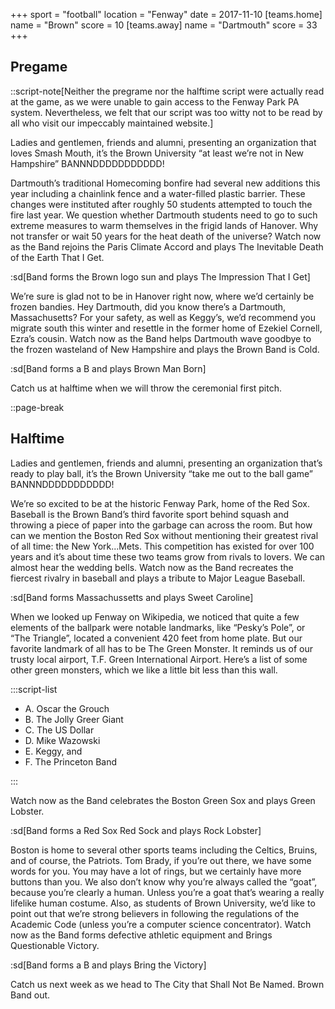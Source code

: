 +++
sport = "football"
location = "Fenway"
date = 2017-11-10
[teams.home]
name = "Brown"
score = 10
[teams.away]
name = "Dartmouth"
score = 33
+++

## Pregame

::script-note[Neither the pregrame nor the halftime script were actually read at the game, as we were unable to gain access to the Fenway Park PA system. <span class="d-print-none">Nevertheless, we felt that our script was too witty not to be read by all who visit our impeccably maintained website.</span>]

Ladies and gentlemen, friends and alumni, presenting an organization that loves Smash Mouth, it’s the Brown University “at least we’re not in New Hampshire” BANNNDDDDDDDDDDD!

Dartmouth’s traditional Homecoming bonfire had several new additions this year including a chainlink fence and a water-filled plastic barrier. These changes were instituted after roughly 50 students attempted to touch the fire last year. We question whether Dartmouth students need to go to such extreme measures to warm themselves in the frigid lands of Hanover. Why not transfer or wait 50 years for the heat death of the universe? Watch now as the Band rejoins the Paris Climate Accord and plays The Inevitable Death of the Earth That I Get.

:sd[Band forms the Brown logo sun and plays The Impression That I Get]

We’re sure is glad not to be in Hanover right now, where we’d certainly be frozen bandies. Hey Dartmouth, did you know there’s a Dartmouth, Massachusetts? For your safety, as well as Keggy’s, we’d recommend you migrate south this winter and resettle in the former home of Ezekiel Cornell, Ezra’s cousin. Watch now as the Band helps Dartmouth wave goodbye to the frozen wasteland of New Hampshire and plays the Brown Band is Cold.

:sd[Band forms a B and plays Brown Man Born]

Catch us at halftime when we will throw the ceremonial first pitch.

::page-break

## Halftime

Ladies and gentlemen, friends and alumni, presenting an organization that’s ready to play ball, it’s the Brown University “take me out to the ball game” BANNNDDDDDDDDDDD!

We’re so excited to be at the historic Fenway Park, home of the Red Sox. Baseball is the Brown Band’s third favorite sport behind squash and throwing a piece of paper into the garbage can across the room. But how can we mention the Boston Red Sox without mentioning their greatest rival of all time: the New York...Mets. This competition has existed for over 100 years and it’s about time these two teams grow from rivals to lovers. We can almost hear the wedding bells. Watch now as the Band recreates the fiercest rivalry in baseball and plays a tribute to Major League Baseball.

:sd[Band forms Massachussetts and plays Sweet Caroline]

When we looked up Fenway on Wikipedia, we noticed that quite a few elements of the ballpark were notable landmarks, like “Pesky’s Pole”, or “The Triangle”, located a convenient 420 feet from home plate. But our favorite landmark of all has to be The Green Monster. It reminds us of our trusty local airport, T.F. Green International Airport. Here’s a list of some other green monsters, which we like a little bit less than this wall.

:::script-list

- A. Oscar the Grouch
- B. The Jolly Greer Giant
- C. The US Dollar
- D. Mike Wazowski
- E. Keggy, and
- F. The Princeton Band

:::

Watch now as the Band celebrates the Boston Green Sox and plays Green Lobster.

:sd[Band forms a Red Sox Red Sock and plays Rock Lobster]

Boston is home to several other sports teams including the Celtics, Bruins, and of course, the Patriots. Tom Brady, if you’re out there, we have some words for you. You may have a lot of rings, but we certainly have more buttons than you. We also don’t know why you’re always called the “goat”, because you’re clearly a human. Unless you’re a goat that’s wearing a really lifelike human costume. Also, as students of Brown University, we’d like to point out that we’re strong believers in following the regulations of the Academic Code (unless you’re a computer science concentrator). Watch now as the Band forms defective athletic equipment and Brings Questionable Victory.

:sd[Band forms a B and plays Bring the Victory]

Catch us next week as we head to The City that Shall Not Be Named. Brown Band out.
